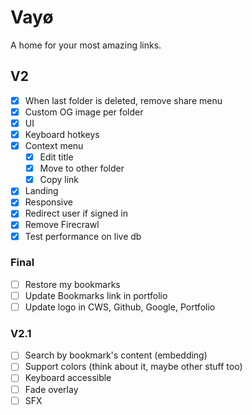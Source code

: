 # Vayø

A home for your most amazing links.

## V2

- [x] When last folder is deleted, remove share menu
- [x] Custom OG image per folder
- [x] UI
- [x] Keyboard hotkeys
- [x] Context menu
  - [x] Edit title
  - [x] Move to other folder
  - [x] Copy link
- [x] Landing
- [x] Responsive
- [x] Redirect user if signed in
- [x] Remove Firecrawl
- [x] Test performance on live db

### Final

- [ ] Restore my bookmarks
- [ ] Update Bookmarks link in portfolio
- [ ] Update logo in CWS, Github, Google, Portfolio

### V2.1

- [ ] Search by bookmark's content (embedding)
- [ ] Support colors (think about it, maybe other stuff too)
- [ ] Keyboard accessible
- [ ] Fade overlay
- [ ] SFX
